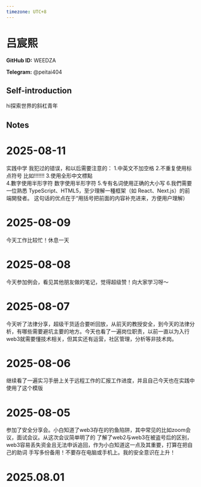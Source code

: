 ```yaml
---
timezone: UTC+8
---
```


# 吕宸熙

**GitHub ID:** WEEDZA

**Telegram:** @peitai404

## Self-introduction

hi探索世界的斜杠青年

## Notes

<!-- Content_START -->
# 2025-08-11

实践中学
我犯过的错误，和以后需要注意的：
1.中英文不加空格
2.不重复使用标点符号 比如!!!!!!!
3.使用全形中文標點  
4.數字使用半形字符  数字使用半形字符
5.专有名词使用正确的大小写
6.我們需要一位熟悉 TypeScript、HTML5，至少理解一種框架（如 React、Next.js）的前端開發者。
这句话的优点在于“用括号把前面的内容补充进来，方便用户理解）

# 2025-08-09

今天工作比较忙！休息一天

# 2025-08-08

今天参加例会，看见其他朋友做的笔记，觉得超级赞！向大家学习呀～

# 2025-08-07

今天听了法律分享，超级干货适合要听回放，从前天的教授安全，到今天的法律分析，有哪些需要避坑主要的地方。今天也看了一遍岗位职责，以前一直以为入行web3就需要懂技术相关，但其实还有运营，社区管理，分析等非技术岗。

# 2025-08-06

继续看了一遍实习手册上关于远程工作的汇报工作进度，并且自己今天也在实践中使用了这个模版

# 2025-08-05

参加了安全分享会。小白知道了web3存在的钓鱼陷阱，其中常见的比如zoom会议，面试会议。从这次会议简单明了的 了解了web2与web3在被盗号后的区别，web3容易丢失资金且无法申诉追回，作为小白知道这一点及其重要，打算在把自己的助词 手写多份备用！不要存在电脑或手机上。我的安全意识在上升！


# 2025.08.01


<!-- Content_END -->
